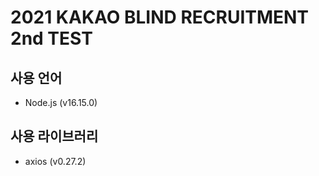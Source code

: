# 2021 KAKAO BLIND RECRUITMENT 2nd TEST

## 사용 언어
* Node.js (v16.15.0)

## 사용 라이브러리
* axios (v0.27.2)